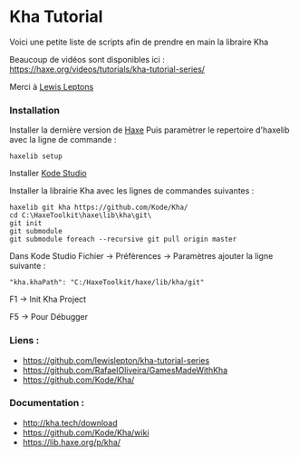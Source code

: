 # Kha Tutorial

Voici une petite liste de scripts afin de prendre en main la libraire Kha

Beaucoup de vidéos sont disponibles ici : 
https://haxe.org/videos/tutorials/kha-tutorial-series/


Merci à [Lewis Leptons](https://www.patreon.com/lewislepton)


### Installation 
Installer la dernière version de [Haxe](https://haxe.org/download/)
Puis paramètrer le repertoire d'haxelib avec la ligne de commande  :
```
haxelib setup
```

Installer [Kode Studio](https://github.com/Kode/KodeStudio/releases)

Installer la librairie Kha avec les lignes de commandes suivantes : 
```
haxelib git kha https://github.com/Kode/Kha/
cd C:\HaxeToolkit\haxe\lib\kha\git\
git init 
git submodule
git submodule foreach --recursive git pull origin master
```

Dans Kode Studio
Fichier -> Préfèrences -> Paramètres 
ajouter la ligne suivante : 
```
"kha.khaPath": "C:/HaxeToolkit/haxe/lib/kha/git"
```

F1 -> Init Kha Project

F5 -> Pour Débugger


### Liens : 
- https://github.com/lewislepton/kha-tutorial-series
- https://github.com/RafaelOliveira/GamesMadeWithKha
- https://github.com/Kode/Kha/


### Documentation : 
- http://kha.tech/download
- https://github.com/Kode/Kha/wiki
- https://lib.haxe.org/p/kha/


 


